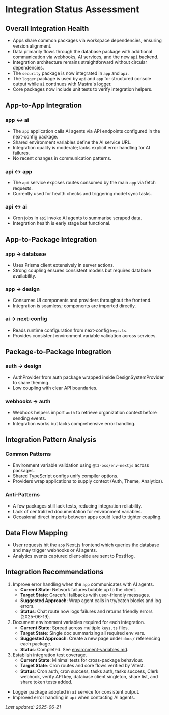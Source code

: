 # Integration Status Assessment

## Overall Integration Health
- Apps share common packages via workspace dependencies, ensuring version alignment.
- Data primarily flows through the database package with additional communication via webhooks, AI services, and the new `api` backend.
- Integration architecture remains straightforward without circular dependencies.
- The `security` package is now integrated in `app` and `api`.
- The `logger` package is used by `api` and `app` for structured console output while `ai` continues with Mastra's logger.
- Core packages now include unit tests to verify integration helpers.

## App-to-App Integration

### app ↔ ai
- The `app` application calls AI agents via API endpoints configured in the next-config package.
- Shared environment variables define the AI service URL.
- Integration quality is moderate; lacks explicit error handling for AI failures.
- No recent changes in communication patterns.

### api ↔ app
- The `api` service exposes routes consumed by the main `app` via fetch requests.
- Currently used for health checks and triggering model sync tasks.

### api ↔ ai
- Cron jobs in `api` invoke AI agents to summarise scraped data.
- Integration health is early stage but functional.

## App-to-Package Integration

### app → database
- Uses Prisma client extensively in server actions.
- Strong coupling ensures consistent models but requires database availability.

### app → design
- Consumes UI components and providers throughout the frontend.
- Integration is seamless; components are imported directly.

### ai → next-config
- Reads runtime configuration from next-config `keys.ts`.
- Provides consistent environment variable validation across services.

## Package-to-Package Integration

### auth → design
- AuthProvider from auth package wrapped inside DesignSystemProvider to share theming.
- Low coupling with clear API boundaries.

### webhooks → auth
- Webhook helpers import `auth` to retrieve organization context before sending events.
- Integration works but lacks comprehensive error handling.

## Integration Pattern Analysis

### Common Patterns
- Environment variable validation using `@t3-oss/env-nextjs` across packages.
- Shared TypeScript configs unify compiler options.
- Providers wrap applications to supply context (Auth, Theme, Analytics).

### Anti-Patterns
- A few packages still lack tests, reducing integration reliability.
- Lack of centralized documentation for environment variables.
- Occasional direct imports between apps could lead to tighter coupling.

## Data Flow Mapping
- User requests hit the `app` Next.js frontend which queries the database and may trigger webhooks or AI agents.
- Analytics events captured client-side are sent to PostHog.

## Integration Recommendations
1. Improve error handling when the `app` communicates with AI agents.
   - **Current State**: Network failures bubble up to the client.
   - **Target State**: Graceful fallbacks with user-friendly messages.
   - **Suggested Approach**: Wrap agent calls in try/catch blocks and log errors.
   - **Status**: Chat route now logs failures and returns friendly errors (2025-06-19).
2. Document environment variables required for each integration.
   - **Current State**: Spread across multiple `keys.ts` files.
   - **Target State**: Single doc summarizing all required env vars.
   - **Suggested Approach**: Create a new page under `docs/` referencing each package.
   - **Status**: Completed. See [environment-variables.md](environment-variables.md).
3. Establish integration test coverage.
   - **Current State**: Minimal tests for cross-package behaviour.
   - **Target State**: Cron routes and core flows verified by Vitest.
   - **Status**: Cron auth, cron success, tasks auth, tasks success, Clerk webhook, verify API key, database client singleton, share list, and share token tests added.
- Logger package adopted in `ai` service for consistent output.
- Improved error handling in `api` when contacting AI agents.


_Last updated: 2025-06-21_

